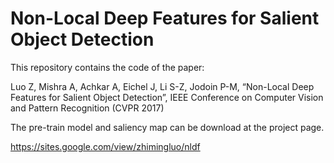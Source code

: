 # Non-Local Deep Features for Salient Object Detection
This repository contains the code of the paper: 

Luo Z, Mishra A, Achkar A, Eichel J, Li S-Z, Jodoin P-M, 
“Non-Local Deep Features for Salient Object Detection”, IEEE Conference on Computer Vision and Pattern Recognition (CVPR 2017)

The pre-train model and saliency map can be download at the project page.

https://sites.google.com/view/zhimingluo/nldf
